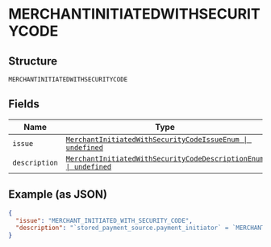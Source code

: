 
# MERCHANTINITIATEDWITHSECURITYCODE

## Structure

`MERCHANTINITIATEDWITHSECURITYCODE`

## Fields

| Name | Type | Tags | Description |
|  --- | --- | --- | --- |
| `issue` | [`MerchantInitiatedWithSecurityCodeIssueEnum \| undefined`](../../doc/models/merchant-initiated-with-security-code-issue-enum.md) | Optional | - |
| `description` | [`MerchantInitiatedWithSecurityCodeDescriptionEnum \| undefined`](../../doc/models/merchant-initiated-with-security-code-description-enum.md) | Optional | - |

## Example (as JSON)

```json
{
  "issue": "MERCHANT_INITIATED_WITH_SECURITY_CODE",
  "description": "`stored_payment_source.payment_initiator` = `MERCHANT` is not supported if `payment_source.card.security_code` is present in the order. `security_code` can be present in the order only when customer is the payment initiator. It is semantically incorrect to perform a merchant initiated payment with `security_code` is the order."
}
```

